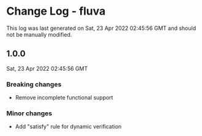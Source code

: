 # Change Log - fluva

This log was last generated on Sat, 23 Apr 2022 02:45:56 GMT and should not be manually modified.

## 1.0.0
Sat, 23 Apr 2022 02:45:56 GMT

### Breaking changes

- Remove incomplete functional support

### Minor changes

- Add "satisfy" rule for dynamic verification

